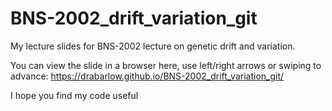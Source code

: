# BNS-2002_drift_variation_git

My lecture slides for BNS-2002 lecture on genetic drift and variation.

You can view the slide in a browser here, use left/right arrows or swiping to advance: https://drabarlow.github.io/BNS-2002_drift_variation_git/

I hope you find my code useful
